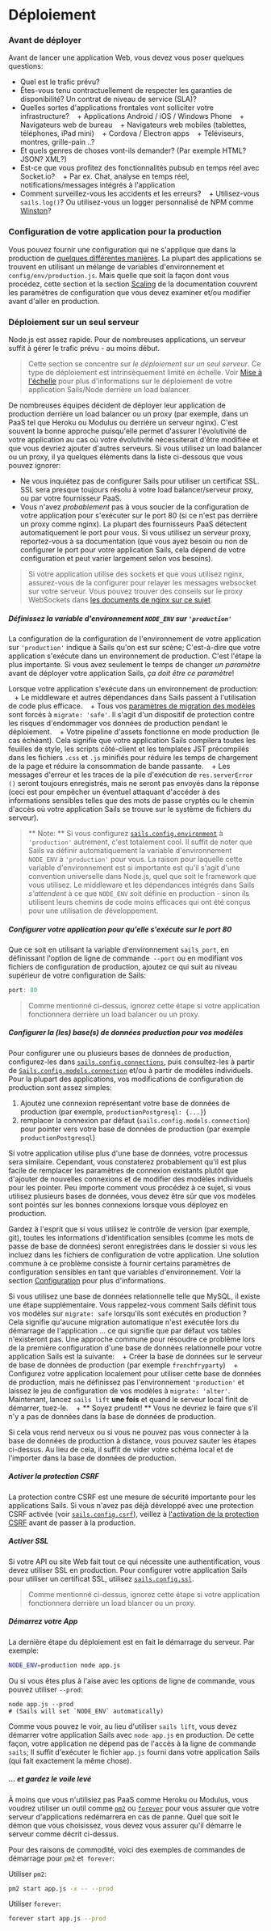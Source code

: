 # Déploiement

### Avant de déployer

Avant de lancer une application Web, vous devez vous poser quelques questions:

+ Quel est le trafic prévu?
+ Êtes-vous tenu contractuellement de respecter les garanties de disponibilité? Un contrat de niveau de service (SLA)?
+ Quelles sortes d'applications frontales vont solliciter votre infrastructure?
   + Applications Android / iOS / Windows Phone
   + Navigateurs web de bureau
   + Navigateurs web mobiles (tablettes, téléphones, iPad mini)
   + Cordova / Electron apps
   + Téléviseurs, montres, grille-pain ..?
+ Et quels genres de choses vont-ils demander? (Par exemple HTML? JSON? XML?)
+ Est-ce que vous profitez des fonctionnalités pubsub en temps réel avec Socket.io?
   + Par ex. Chat, analyse en temps réel, notifications/messages intégrés à l'application
+ Comment surveillez-vous les accidents et les erreurs?
   + Utilisez-vous `sails.log()`? Ou utilisez-vous un logger personnalisé de NPM comme [Winston](https://github.com/winstonjs/winston)?



### Configuration de votre application pour la production

Vous pouvez fournir une configuration qui ne s'applique que dans la production de [quelques différentes manières](http://sailsjs.com/documentation/reference/configuration). La plupart des applications se trouvent en utilisant un mélange de variables d'environnement et `config/env/production.js`. Mais quelle que soit la façon dont vous procédez, cette section et la section [Scaling](http://sailsjs.com/documentation/concepts/deployment/scaling) de la documentation couvrent les paramètres de configuration que vous devez examiner et/ou modifier avant d'aller en production.


### Déploiement sur un seul serveur

Node.js est assez rapide. Pour de nombreuses applications, un serveur suffit à gérer le trafic prévu - au moins début.

> Cette section se concentre sur _le déploiement sur un seul serveur_. Ce type de déploiement est intrinsèquement limité en échelle. Voir [Mise à l'échelle](http://sailsjs.com/documentation/concepts/deployment/scaling) pour plus d'informations sur le déploiement de votre application Sails/Node derrière un load balancer.

De nombreuses équipes décident de déployer leur application de production derrière un load balancer ou un proxy (par exemple, dans un PaaS tel que Heroku ou Modulus ou derrière un serveur nginx). C'est souvent la bonne approche puisqu'elle permet d'assurer l'évolutivité de votre application au cas où votre évolutivité nécessiterait d'être modifiée et que vous devriez ajouter d'autres serveurs. Si vous utilisez un load balancer ou un proxy, il ya quelques éléments dans la liste ci-dessous que vous pouvez ignorer:

+ Ne vous inquiétez pas de configurer Sails pour utiliser un certificat SSL. SSL sera presque toujours résolu à votre load balancer/serveur proxy, ou par votre fournisseur PaaS.
+ Vous n'avez _probablement_ pas à vous soucier de la configuration de votre application pour s'exécuter sur le port 80 (si ce n'est pas derrière un proxy comme nginx). La plupart des fournisseurs PaaS détectent automatiquement le port pour vous. Si vous utilisez un serveur proxy, reportez-vous à sa documentation (que vous ayez besoin ou non de configurer le port pour votre application Sails, cela dépend de votre configuration et peut varier largement selon vos besoins).

> Si votre application utilise des sockets et que vous utilisez nginx, assurez-vous de la configurer pour relayer les messages websocket sur votre serveur. Vous pouvez trouver des conseils sur le proxy WebSockets dans [les documents de nginx sur ce sujet](http://nginx.org/en/docs/http/websocket.html).

##### Définissez la variable d'environnement `NODE_ENV` sur `'production'`

La configuration de la configuration de l'environnement de votre application sur `'production'` indique à Sails qu'on est sur scène; C'est-à-dire que votre application s'exécute dans un environnement de production. C'est l'étape la plus importante. Si vous avez seulement le temps de changer _un paramètre_ avant de déployer votre application Sails, _ça doit être ce paramètre_!

Lorsque votre application s'exécute dans un environnement de production:
   + Le middleware et autres dépendances dans Sails passent à l'utilisation de code plus efficace.
   + Tous vos [paramètres de migration des modèles](http://sailsjs.com/documentation/concepts/models-and-orm/model-settings) sont forcés à `migrate: 'safe'`. Il s'agit d'un dispositif de protection contre les risques d'endommager vos données de production pendant le déploiement.
   + Votre pipeline d'assets fonctionne en mode production (le cas échéant). Cela signifie que votre application Sails compilera toutes les feuilles de style, les scripts côté-client et les templates JST précompilés dans les fichiers `.css` et `.js` minifiés pour réduire les temps de chargement de la page et réduire la consommation de bande passante.
   + Les messages d'erreur et les traces de la pile d'exécution de `res.serverError ()` seront toujours enregistrés, mais ne seront pas envoyés dans la réponse (ceci est pour empêcher un éventuel attaquant d'accéder à des informations sensibles telles que des mots de passe cryptés ou le chemin d'accès où votre application Sails se trouve sur le système de fichiers du serveur).

> ** Note: **
> Si vous configurez [`sails.config.environment`](http://sailsjs.com/documentation/reference/configuration/sails-config#?sailsconfigenvironment) à `'production'` autrement, c'est totalement cool. Il suffit de noter que Sails va définir automatiquement la variable d'environnement `NODE_ENV` à `'production'` pour vous. La raison pour laquelle cette variable d'environnement est si importante est qu'il s'agit d'une convention universelle dans Node.js, quel que soit le framework que vous utilisez. Le middleware et les dépendances intégrés dans Sails _s'attendent_ à ce que `NODE_ENV` soit définie en production - sinon ils utilisent leurs chemins de code moins efficaces qui ont été conçus pour une utilisation de développement.


##### Configurer votre application pour qu'elle s'exécute sur le port 80

Que ce soit en utilisant la variable d'environnement `sails_port`, en définissant l'option de ligne de commande` --port` ou en modifiant vos fichiers de configuration de production, ajoutez ce qui suit au niveau supérieur de votre configuration de Sails:

```javascript
port: 80
```

> Comme mentionné ci-dessus, ignorez cette étape si votre application fonctionnera derrière un load balancer ou un proxy.

##### Configurer la (les) base(s) de données production pour vos modèles

Pour configurer une ou plusieurs bases de données de production, configurez-les dans [`sails.config.connections`](http://sailsjs.com/documentation/reference/configuration/sails-config-connections), puis consultez-les à partir de [`Sails.config.models.connection`](http://sailsjs.com/documentation/reference/configuration/sails-config-models) et/ou à partir de modèles individuels. Pour la plupart des applications, vos modifications de configuration de production sont assez simples:
1. Ajoutez une connexion représentant votre base de données de production (par exemple, `productionPostgresql: {...}`)
2. remplacer la connexion par défaut (`sails.config.models.connection`) pour pointer vers votre base de données de production (par exemple` productionPostgresql`)

Si votre application utilise plus d'une base de données, votre processus sera similaire. Cependant, vous constaterez probablement qu'il est plus facile de remplacer les paramètres de connexion existants plutôt que d'ajouter de nouvelles connexions et de modifier des modèles individuels pour les pointer. Peu importe comment vous procédez à ce sujet, si vous utilisez plusieurs bases de données, vous devez être sûr que vos modèles sont pointés sur les bonnes connexions lorsque vous déployez en production.

Gardez à l'esprit que si vous utilisez le contrôle de version (par exemple, git), toutes les informations d'identification sensibles (comme les mots de passe de base de données) seront enregistrées dans le dossier si vous les incluez dans les fichiers de configuration de votre application. Une solution commune à ce problème consiste à fournir certains paramètres de configuration sensibles en tant que variables d'environnement. Voir la section [Configuration](http://sailsjs.com/documentation/concepts/configuration) pour plus d'informations.

Si vous utilisez une base de données relationnelle telle que MySQL, il existe une étape supplémentaire. Vous rappelez-vous comment Sails définit tous vos modèles sur `migrate: safe` lorsqu'ils sont exécutés en production ? Cela signifie qu'aucune migration automatique n'est exécutée lors du démarrage de l'application ... ce qui signifie que par défaut vos tables n'existeront pas. Une approche commune pour résoudre ce problème lors de la première configuration d'une base de données relationnelle pour votre application Sails est la suivante:
   + Créer la base de données sur le serveur de base de données de production (par exemple `frenchfryparty`)
   + Configurez votre application localement pour utiliser cette base de données de production, mais ne définissez pas l'environnement `'production'` et laissez le jeu de configuration de vos modèles à `migrate: 'alter'`. Maintenant, lancez `sails lift` **une fois** et quand le serveur local finit de démarrer, tuez-le.
   + ** Soyez prudent! ** Vous ne devriez le faire que s'il n'y a pas de données dans la base de données de production.

Si cela vous rend nerveux ou si vous ne pouvez pas vous connecter à la base de données de production à distance, vous pouvez sauter les étapes ci-dessus. Au lieu de cela, il suffit de vider votre schéma local et de l'importer dans la base de données de production.

##### Activer la protection CSRF

La protection contre CSRF est une mesure de sécurité importante pour les applications Sails. Si vous n'avez pas déjà développé avec une protection CSRF activée (voir [`sails.config.csrf`](http://sailsjs.com/documentation/reference/configuration/sails-config-csrf)), veillez à [l'activation de la protection CSRF](http://sailsjs.com/documentation/concepts/Security/CSRF.html?q=enabling-csrf-protection) avant de passer à la production.


##### Activer SSL

Si votre API ou site Web fait tout ce qui nécessite une authentification, vous devez utiliser SSL en production. Pour configurer votre application Sails pour utiliser un certificat SSL, utilisez [`sails.config.ssl`](http://sailsjs.com/documentation/reference/configuration/sails-config).

> Comme mentionné ci-dessus, ignorez cette étape si votre application fonctionnera derrière un load blancer ou un proxy.



##### Démarrez votre App

La dernière étape du déploiement est en fait le démarrage du serveur. Par exemple:

```bash
NODE_ENV=production node app.js
```

Ou si vous êtes plus à l'aise avec les options de ligne de commande, vous pouvez utiliser `--prod`:
```
node app.js --prod
# (Sails will set `NODE_ENV` automatically)
```

Comme vous pouvez le voir, au lieu d'utiliser `sails lift`, vous devez démarrer votre application Sails avec `node app.js` en production. De cette façon, votre application ne dépend pas de l'accès à la ligne de commande `sails`; Il suffit d'exécuter le fichier `app.js` fourni dans votre application Sails (qui fait exactement la même chose).

##### ... et gardez le voile levé

À moins que vous n'utilisiez pas PaaS comme Heroku ou Modulus, vous voudrez utiliser un outil comme [`pm2`](http://pm2.keymetrics.io/) ou [`forever`](https://github.com/foreverjs/forever) pour vous assurer que votre serveur d'applications redémarrera en cas de panne. Quel que soit le démon que vous choisissez, vous devez vous assurer qu'il démarre le serveur comme décrit ci-dessus.

Pour des raisons de commodité, voici des exemples de commandes de démarrage pour `pm2` et` forever`:

Utiliser `pm2`:

```bash
pm2 start app.js -x -- --prod
```

Utiliser `forever`:

```bash
forever start app.js --prod
```




<docmeta name="displayName" value="Déploiement">
